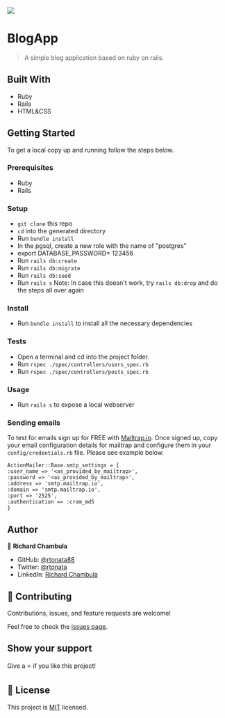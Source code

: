 ![](https://img.shields.io/badge/Microverse-blueviolet)

# BlogApp

> A simple blog application based on ruby on rails.


## Built With

- Ruby
- Rails
- HTML&CSS

## Getting Started

To get a local copy up and running follow the steps below.

### Prerequisites
- Ruby
- Rails

### Setup
- `git clone` this repo
- `cd` into the generated directory
- Run `bundle install`
- In the pgsql, create a new role with the name of "postgres"
- export DATABASE_PASSWORD= 123456
- Run `rails db:create` 
- Run `rails db:migrate` 
- Run `rails db:seed` 
- Run `rails s` 
Note: In case this doesn't work, try `rails db:drop` and do the steps all over again

### Install
- Run `bundle install` to install all the necessary dependencies
  
### Tests

- Open a terminal and cd into the project folder.
- Run `rspec ./spec/controllers/users_spec.rb`
- Run `rspec ./spec/controllers/posts_spec.rb`

### Usage
- Run `rails s` to expose a local webserver

### Sending emails
To test for emails sign up for FREE with [Mailtrap.io](https://mailtrap.io/). 
Once signed up, copy your email configuration details for mailtrap and configure them in your `config/credentials.rb` file. Please see example below.

`ActionMailer::Base.smtp_settings = {`<br>
  `:user_name => '<as_provided_by_mailtrap>',`<br>
  `:password => '<as_provided_by_mailtrap>',`<br>
  `:address => 'smtp.mailtrap.io',`<br>
  `:domain => 'smtp.mailtrap.io',`<br>
  `:port => '2525',`<br>
  `:authentication => :cram_md5`<br>
`}`<br>

## Author

👤 **Richard Chambula**

- GitHub: [@rtonata88](https://github.com/rtonata88)
- Twitter: [@rtonata](https://twitter.com/rtonata)
- LinkedIn: [Richard Chambula](https://www.linkedin.com/in/richard-chambula-49198425/)

## 🤝 Contributing

Contributions, issues, and feature requests are welcome!

Feel free to check the [issues page](https://github.com/oliverscz/blog-app/issues).

## Show your support

Give a ⭐️ if you like this project!

## 📝 License

This project is [MIT](./MIT.md) licensed.
